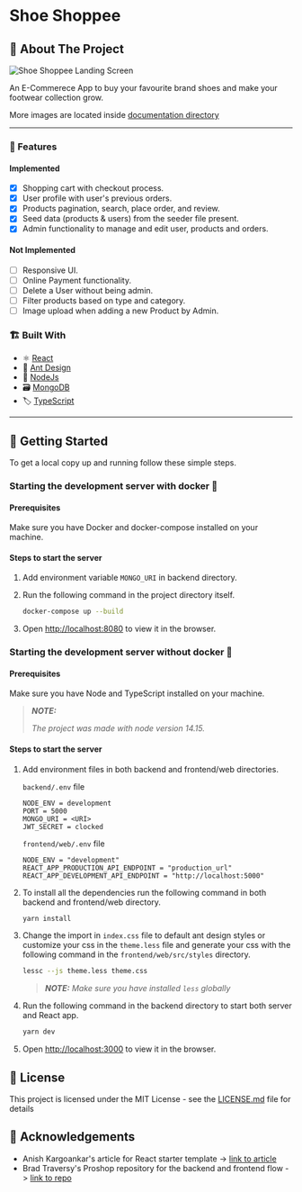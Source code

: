 # Shoe Shoppee

## 📃 About The Project

![Shoe Shoppee Landing Screen][screenshot]

An E-Commerece App to buy your favourite brand shoes and make your footwear collection grow.

More images are located inside [documentation directory](documentation/Screens.md)

---

### 💫 Features

#### Implemented

* [x] Shopping cart with checkout process.
* [x] User profile with user's previous orders.
* [x] Products pagination, search, place order, and review.
* [x] Seed data (products & users) from the seeder file present.
* [x] Admin functionality to manage and edit user, products and orders.

#### Not Implemented

* [ ] Responsive UI.
* [ ] Online Payment functionality.
* [ ] Delete a User without being admin.
* [ ] Filter products based on type and category.
* [ ] Image upload when adding a new Product by Admin.

### 🏗️ Built With

* ⚛️ [React](https://reactjs.org/)
* 🎨 [Ant Design](https://ant.design/)
* 📡 [NodeJs](https://nodejs.org/en/)
* 🗃 [MongoDB](https://www.mongodb.com/1)
* 🏷 [TypeScript](https://www.typescriptlang.org/)

---

## 🧩 Getting Started

To get a local copy up and running follow these simple steps.

### Starting the development server with docker 🐳

#### Prerequisites

Make sure you have Docker and docker-compose installed on your machine.

#### Steps to start the server

1. Add environment variable `MONGO_URI` in backend directory.
2. Run the following command in  the project directory itself.

      ```sh
      docker-compose up --build
      ```

3. Open <http://localhost:8080> to view it in the browser.

### Starting the development server without docker 📡

#### Prerequisites

Make sure you have Node and TypeScript installed on your machine.

> **_NOTE:_**
>
>_The project was made with node version 14.15._

#### Steps to start the server

1. Add environment files in both backend and frontend/web directories.

      `backend/.env` file

      ```env
      NODE_ENV = development
      PORT = 5000
      MONGO_URI = <URI>
      JWT_SECRET = clocked
      ```

      `frontend/web/.env` file

      ```env
      NODE_ENV = "development"
      REACT_APP_PRODUCTION_API_ENDPOINT = "production_url"
      REACT_APP_DEVELOPMENT_API_ENDPOINT = "http://localhost:5000"
      ```

2. To install all the dependencies run the following command in both backend and frontend/web directory.

      ```sh
      yarn install
      ```

3. Change the import in `index.css` file to default ant design styles or customize your css in the `theme.less` file and generate your css with the following command in the `frontend/web/src/styles` directory.

      ```sh
      lessc --js theme.less theme.css
      ```

      > **_NOTE:_** _Make sure you have installed `less` globally_

4. Run the following command in  the backend directory to start both server and React app.

      ```sh
      yarn dev
      ```

5. Open <http://localhost:3000> to view it in the browser.

<!-- ## 🚀 Deployment

The project is deployed on Heroku -> [link][deployedproject] -->

## 🔐 License

This project is licensed under the MIT License - see the [LICENSE.md](LICENSE.md) file for details

## 👏 Acknowledgements

* Anish Kargoankar's article for React starter template -> [link to article][article]
* Brad Traversy's Proshop repository for the backend and frontend flow -> [link to repo][repo]

<!-- MARKDOWN LINKS & IMAGES -->
[screenshot]: documentation/images/1landingPage.png
[article]: https://dev.to/anishkargaonkar/structuring-react-application-for-scale-part-i-8bm
[repo]:https://github.com/bradtraversy/proshop_mern
<!-- [deployedproject]: -->
